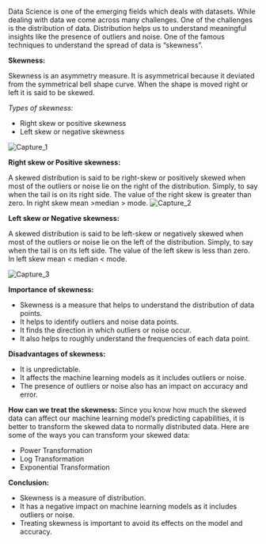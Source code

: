 Data Science is one of the emerging fields which deals with datasets. While dealing with data we come across many challenges. One of the challenges is the distribution of data. Distribution helps us to understand meaningful insights like the presence of outliers and noise. One of the famous techniques to understand the spread of data is “skewness”.

**Skewness:**

Skewness is an asymmetry measure. It is asymmetrical because it deviated from the symmetrical bell shape curve. When the shape is moved right or left it is said to be skewed.

*Types of skewness:*
- Right skew or positive skewness
- Left skew or negative skewness


![Capture_1](https://user-images.githubusercontent.com/79050917/134521961-0b3fbe53-fd8a-4fdc-b559-a569ffc88972.PNG)

**Right skew or Positive skewness:**

A skewed distribution is said to be right-skew or positively skewed when most of the outliers or noise lie on the right of the distribution. Simply, to say when the tail is on its right side. The value of the right skew is greater than zero.
In right skew mean >median > mode.
![Capture_2](https://user-images.githubusercontent.com/79050917/134522319-bb1aa26c-4248-4872-994c-830542554178.PNG)

**Left skew or Negative skewness:**

A skewed distribution is said to be left-skew or negatively skewed when most of the outliers or noise lie on the left of the distribution. Simply, to say when the tail is on its left side. The value of the left skew is less than zero.
In left skew mean < median < mode.

![Capture_3](https://user-images.githubusercontent.com/79050917/134522582-8c1b48ed-4906-4091-8ce6-4e59cc247c3f.PNG)

**Importance of skewness:**

- Skewness is a measure that helps to understand the distribution of data points. 
- It helps to identify outliers and noise data points.  
- It finds the direction in which outliers or noise occur.
- It also helps to roughly understand the frequencies of each data point.

**Disadvantages of skewness:**
- It is unpredictable.
- It affects the machine learning models as it includes outliers or noise.
- The presence of outliers or noise also has an impact on accuracy and error.

**How can we treat the skewness:**
Since you know how much the skewed data can affect our machine learning model’s predicting capabilities, it is better to transform the skewed data to normally distributed data. Here are some of the ways you can transform your skewed data:
- Power Transformation
- Log Transformation
- Exponential Transformation

**Conclusion:**
- Skewness is a measure of distribution. 
- It has a negative impact on machine learning models as it includes outliers or noise. 
- Treating skewness is important to avoid its effects on the model and accuracy.

